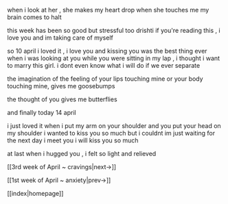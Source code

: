 
when i look at her , she makes my heart drop 
when she touches me my brain comes to halt

this week has been so good but stressful too
drishti if you're reading this , i love you and im taking care of myself

so 10 april 
i loved it , i love you and kissing you was the best thing ever
when i was looking at you while you were sitting in my lap , i thought i want to marry this girl.
i dont even know what i will do if we ever separate

the imagination of the feeling of your lips touching mine or your body touching mine, gives me goosebumps

the thought of you gives me butterflies

and finally today 14 april

i just loved it when i put my arm on your shoulder and you put your head on my shoulder
i wanted to kiss you so much but i couldnt 
im just waiting for the next day i meet you i will kiss you so much

at last when i hugged you , i felt so light and relieved

[[3rd week of April ~ cravings|next->]]

[[1st week of April ~ anxiety|prev->]]

[[index|homepage]]